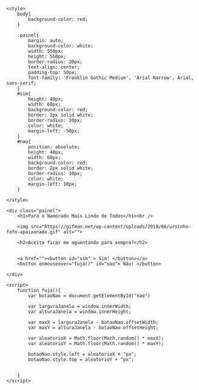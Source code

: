 <!DOCTYPE html>
<html lang="en">
<head>
    <meta charset="UTF-8">
    <meta http-equiv="X-UA-Compatible" content="IE=edge">
    <meta name="viewport" content="width=device-width, initial-scale=1.0">
    <title>Para o namorado mais lindo de todos</title>

    <style>
        body{
            background-color: red;
        }

        .painel{
            margin: auto;
            background-color: white;
            width: 550px;
            height: 550px;
            border-radius: 20px;
            text-align: center;
            padding-top: 50px;
            font-family: 'Franklin Gothic Medium', 'Arial Narrow', Arial, sans-serif;
        }
        #sim{
            height: 40px;
            width: 60px;
            background-color: red;
            border: 2px solid white;
            border-radius: 10px;
            color: white;
            margin-left: -50px;
        }
        #nao{
            position: absolute;
            height: 40px;
            width: 60px;
            background-color: red;
            border: 2px solid white;
            border-radius: 10px;
            color: white;
            margin-left: 10px;
        }

    </style>

</head>
<body>

    <div class="painel">
        <h1>Para o Namorado Mais Lindo de Todos</h1><br />

        <img src="https://gifman.net/wp-content/uploads/2019/06/ursinho-fofo-apaixonado.gif" alt="">

        <h2>Aceita ficar me aguentando para sempre?</h2>
       

        <a href=""><button id="sim" > Sim! </button></a>
        <button onmouseover="fuja()" id="nao"> Não! </button>
       
    </div>

    <script>
        function fuja(){
            var botaoNao = document.getElementById("nao")

            var larguraJanela = window.innerWidth;
            var alturaJanela = window.innerHeight;

            var maxX = larguraJanela - botaoNao.offsetWidth;
            var maxY = alturaJanela - botaoNao.offsetHeight;

            var aleatorioX = Math.floor(Math.random() * maxX);
            var aleatorioY = Math.floor(Math.random() * maxY);

            botaoNao.style.left = aleatorioX + "px";
            botaoNao.style.top = aleatorioY + "px";


        }
    </script>



   
</body>
</html>
